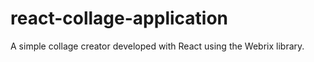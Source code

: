 # react-collage-application
A simple collage creator developed with React using the Webrix library.
